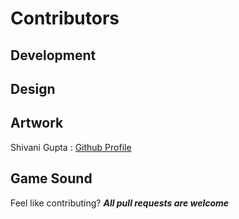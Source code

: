 # Contributors

## Development

## Design

## Artwork
Shivani Gupta :  [Github Profile](https://github.com/shivani8396)

## Game Sound


Feel like contributing? ***All pull requests are welcome***
